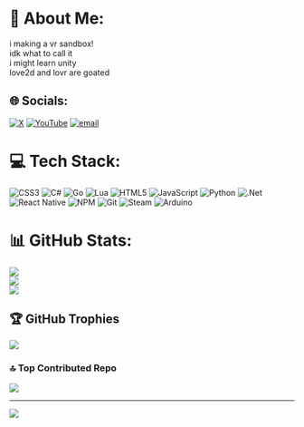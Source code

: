 # 💫 About Me:
i making a vr sandbox!<br>idk what to call it<br>i might learn unity<br>love2d and lovr are goated<br>


## 🌐 Socials:
[![X](https://img.shields.io/badge/X-black.svg?logo=X&logoColor=white)](https://x.com/@ZiadSkafi) [![YouTube](https://img.shields.io/badge/YouTube-%23FF0000.svg?logo=YouTube&logoColor=white)](https://youtube.com/@UCa8yS5C_59nsFzNYMGb-WVA) [![email](https://img.shields.io/badge/Email-D14836?logo=gmail&logoColor=white)](mailto:ziad.skafi12@gmail.com) 

# 💻 Tech Stack:
![CSS3](https://img.shields.io/badge/css3-%231572B6.svg?style=for-the-badge&logo=css3&logoColor=white) ![C#](https://img.shields.io/badge/c%23-%23239120.svg?style=for-the-badge&logo=csharp&logoColor=white) ![Go](https://img.shields.io/badge/go-%2300ADD8.svg?style=for-the-badge&logo=go&logoColor=white) ![Lua](https://img.shields.io/badge/lua-%232C2D72.svg?style=for-the-badge&logo=lua&logoColor=white) ![HTML5](https://img.shields.io/badge/html5-%23E34F26.svg?style=for-the-badge&logo=html5&logoColor=white) ![JavaScript](https://img.shields.io/badge/javascript-%23323330.svg?style=for-the-badge&logo=javascript&logoColor=%23F7DF1E) ![Python](https://img.shields.io/badge/python-3670A0?style=for-the-badge&logo=python&logoColor=ffdd54) ![.Net](https://img.shields.io/badge/.NET-5C2D91?style=for-the-badge&logo=.net&logoColor=white) ![React Native](https://img.shields.io/badge/react_native-%2320232a.svg?style=for-the-badge&logo=react&logoColor=%2361DAFB) ![NPM](https://img.shields.io/badge/NPM-%23CB3837.svg?style=for-the-badge&logo=npm&logoColor=white) ![Git](https://img.shields.io/badge/git-%23F05033.svg?style=for-the-badge&logo=git&logoColor=white) ![Steam](https://img.shields.io/badge/steam-%23000000.svg?style=for-the-badge&logo=steam&logoColor=white) ![Arduino](https://img.shields.io/badge/-Arduino-00979D?style=for-the-badge&logo=Arduino&logoColor=white)
# 📊 GitHub Stats:
![](https://github-readme-stats.vercel.app/api?username=z-sk1&theme=dark&hide_border=false&include_all_commits=true&count_private=false)<br/>
![](https://nirzak-streak-stats.vercel.app/?user=z-sk1&theme=dark&hide_border=false)<br/>
![](https://github-readme-stats.vercel.app/api/top-langs/?username=z-sk1&theme=dark&hide_border=false&include_all_commits=true&count_private=false&layout=compact)

## 🏆 GitHub Trophies
![](https://github-profile-trophy.vercel.app/?username=z-sk1&theme=radical&no-frame=false&no-bg=true&margin-w=4)

### 🔝 Top Contributed Repo
![](https://github-contributor-stats.vercel.app/api?username=z-sk1&limit=5&theme=dark&combine_all_yearly_contributions=true)

---
[![](https://visitcount.itsvg.in/api?id=z-sk1&icon=0&color=0)](https://visitcount.itsvg.in)

<!-- Proudly created with GPRM ( https://gprm.itsvg.in ) -->
